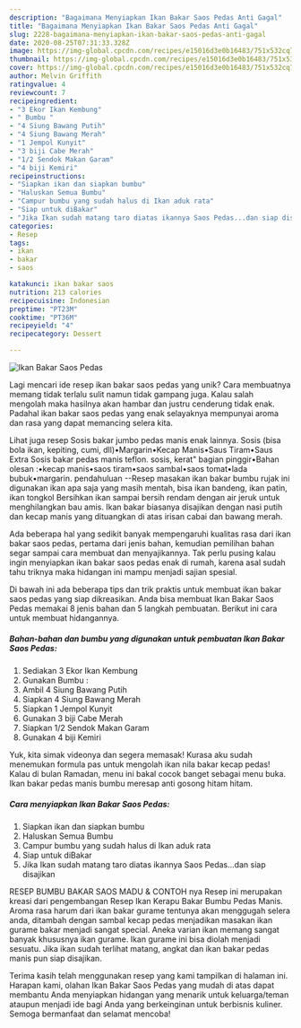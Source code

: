 ```yaml
---
description: "Bagaimana Menyiapkan Ikan Bakar Saos Pedas Anti Gagal"
title: "Bagaimana Menyiapkan Ikan Bakar Saos Pedas Anti Gagal"
slug: 2228-bagaimana-menyiapkan-ikan-bakar-saos-pedas-anti-gagal
date: 2020-08-25T07:31:33.328Z
image: https://img-global.cpcdn.com/recipes/e15016d3e0b16483/751x532cq70/ikan-bakar-saos-pedas-foto-resep-utama.jpg
thumbnail: https://img-global.cpcdn.com/recipes/e15016d3e0b16483/751x532cq70/ikan-bakar-saos-pedas-foto-resep-utama.jpg
cover: https://img-global.cpcdn.com/recipes/e15016d3e0b16483/751x532cq70/ikan-bakar-saos-pedas-foto-resep-utama.jpg
author: Melvin Griffith
ratingvalue: 4
reviewcount: 7
recipeingredient:
- "3 Ekor Ikan Kembung"
- " Bumbu "
- "4 Siung Bawang Putih"
- "4 Siung Bawang Merah"
- "1 Jempol Kunyit"
- "3 biji Cabe Merah"
- "1/2 Sendok Makan Garam"
- "4 biji Kemiri"
recipeinstructions:
- "Siapkan ikan dan siapkan bumbu"
- "Haluskan Semua Bumbu"
- "Campur bumbu yang sudah halus di Ikan aduk rata"
- "Siap untuk diBakar"
- "Jika Ikan sudah matang taro diatas ikannya Saos Pedas...dan siap disajikan"
categories:
- Resep
tags:
- ikan
- bakar
- saos

katakunci: ikan bakar saos 
nutrition: 213 calories
recipecuisine: Indonesian
preptime: "PT23M"
cooktime: "PT36M"
recipeyield: "4"
recipecategory: Dessert

---
```



![Ikan Bakar Saos Pedas](https://img-global.cpcdn.com/recipes/e15016d3e0b16483/751x532cq70/ikan-bakar-saos-pedas-foto-resep-utama.jpg)

Lagi mencari ide resep ikan bakar saos pedas yang unik? Cara membuatnya memang tidak terlalu sulit namun tidak gampang juga. Kalau salah mengolah maka hasilnya akan hambar dan justru cenderung tidak enak. Padahal ikan bakar saos pedas yang enak selayaknya mempunyai aroma dan rasa yang dapat memancing selera kita.

Lihat juga resep Sosis bakar jumbo pedas manis enak lainnya. Sosis (bisa bola ikan, kepiting, cumi, dll)•Margarin•Kecap Manis•Saus Tiram•Saus Extra Sosis bakar pedas manis teflon. sosis, kerat&#34; bagian pinggir•Bahan olesan :•kecap manis•saos tiram•saos sambal•saos tomat•lada bubuk•margarin. pendahuluan --Resep masakan ikan bakar bumbu rujak ini digunakan ikan apa saja yang masih mentah, bisa ikan bandeng, ikan patin, ikan tongkol Bersihkan ikan sampai bersih rendam dengan air jeruk untuk menghilangkan bau amis. Ikan bakar biasanya disajikan dengan nasi putih dan kecap manis yang dituangkan di atas irisan cabai dan bawang merah.

Ada beberapa hal yang sedikit banyak mempengaruhi kualitas rasa dari ikan bakar saos pedas, pertama dari jenis bahan, kemudian pemilihan bahan segar sampai cara membuat dan menyajikannya. Tak perlu pusing kalau ingin menyiapkan ikan bakar saos pedas enak di rumah, karena asal sudah tahu triknya maka hidangan ini mampu menjadi sajian spesial.


Di bawah ini ada beberapa tips dan trik praktis untuk membuat ikan bakar saos pedas yang siap dikreasikan. Anda bisa membuat Ikan Bakar Saos Pedas memakai 8 jenis bahan dan 5 langkah pembuatan. Berikut ini cara untuk membuat hidangannya.

<!--inarticleads1-->

##### Bahan-bahan dan bumbu yang digunakan untuk pembuatan Ikan Bakar Saos Pedas:

1. Sediakan 3 Ekor Ikan Kembung
1. Gunakan  Bumbu :
1. Ambil 4 Siung Bawang Putih
1. Siapkan 4 Siung Bawang Merah
1. Siapkan 1 Jempol Kunyit
1. Gunakan 3 biji Cabe Merah
1. Siapkan 1/2 Sendok Makan Garam
1. Gunakan 4 biji Kemiri


Yuk, kita simak videonya dan segera memasak! Kurasa aku sudah menemukan formula pas untuk mengolah ikan nila bakar kecap pedas! Kalau di bulan Ramadan, menu ini bakal cocok banget sebagai menu buka. Ikan bakar pedas manis bumbu meresap anti gosong hitam hitam. 

<!--inarticleads2-->

##### Cara menyiapkan Ikan Bakar Saos Pedas:

1. Siapkan ikan dan siapkan bumbu
1. Haluskan Semua Bumbu
1. Campur bumbu yang sudah halus di Ikan aduk rata
1. Siap untuk diBakar
1. Jika Ikan sudah matang taro diatas ikannya Saos Pedas...dan siap disajikan


RESEP BUMBU BAKAR SAOS MADU &amp; CONTOH nya Resep ini merupakan kreasi dari pengembangan Resep Ikan Kerapu Bakar Bumbu Pedas Manis. Aroma rasa harum dari ikan bakar gurame tentunya akan menggugah selera anda, ditambah dengan sambal kecap pedas menjadikan masakan ikan gurame bakar menjadi sangat special. Aneka varian ikan memang sangat banyak khususnya ikan gurame. Ikan gurame ini bisa diolah menjadi sesuatu. Jika ikan sudah terlihat matang, angkat dan ikan bakar pedas manis pun siap disajikan. 

Terima kasih telah menggunakan resep yang kami tampilkan di halaman ini. Harapan kami, olahan Ikan Bakar Saos Pedas yang mudah di atas dapat membantu Anda menyiapkan hidangan yang menarik untuk keluarga/teman ataupun menjadi ide bagi Anda yang berkeinginan untuk berbisnis kuliner. Semoga bermanfaat dan selamat mencoba!
